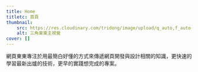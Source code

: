 ```yaml
---
title: Home
titletc: 首頁
thumbnail:
    src: https://res.cloudinary.com/tridong/image/upload/q_auto,f_auto,dpr_auto/v1654515985/global/%E4%B8%89%E8%A7%92%E6%9D%B1%E6%9D%B1-%E5%93%81%E7%89%8C%E5%B1%95%E7%A4%BA%E5%B0%81%E9%9D%A2.png
    alt: 三角東東主視覺
cover: []
---
```


<div class="gsap-heading">
  網頁東東專注於用最簡白好懂的方式來傳遞網頁開發與設計相關的知識，更快速的學習最新出爐的技術，更早的實踐想完成的專案。
</div>
